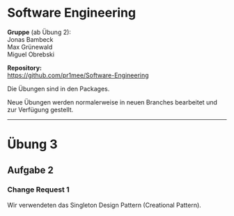 # Software Engineering
**Gruppe** (ab Übung 2):\
Jonas Bambeck\
Max Grünewald\
Miguel Obrebski

**Repository:**\
https://github.com/pr1mee/Software-Engineering

Die Übungen sind in den Packages.

Neue Übungen werden normalerweise in neuen Branches bearbeitet und zur Verfügung gestellt.

--------------------------
# Übung 3
## Aufgabe 2
### Change Request 1
Wir verwendeten das Singleton Design Pattern (Creational Pattern).
